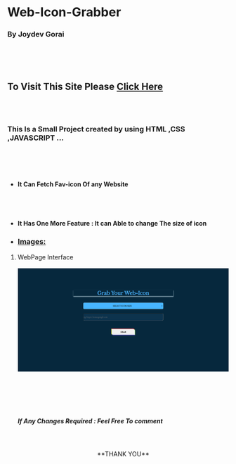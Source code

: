 <h1>Web-Icon-Grabber</h1>
<h3>By Joydev Gorai</h3>
<br><br><br>
              
<h2> To Visit This Site Please <a href="https://fetchuricon.netlify.app/">Click Here</a></h2><br><br>
              
<h3>This Is a Small Project created by using HTML ,CSS ,JAVASCRIPT ...</h3><br>
<br>
<br>


<ul>
  
  <li><h4> It Can Fetch Fav-icon Of any Website</h4></li>
<br><br>
  <li><h4> It Has One More Feature : It can Able to change The size of icon </h4></li>
  
    
  <li><h3><u> Images:</u></h3></li>
  </ul>
  
   <ol>
 <li> WebPage Interface  </li><br>
  <img src="https://github.com/devil535/Web-Icon-Grabber/blob/main/aaa.PNG?raw=true">
 
<br><br><br><br>

  
  
  
  
  <h5> If Any Changes Required : Feel Free To comment</h5><br><br>
  <center>**THANK YOU**</center>
